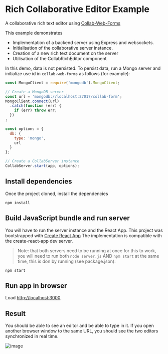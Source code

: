 # Rich Collaborative Editor Example

A collaborative rich text editor using [Collab-Web-Forms](https://github.com/darioAnongba/collab-web-forms)

This example demonstrates
 - Implementation of a backend server using Express and websockets.
 - Initialisation of the collaborative server instance.
 - Creation of a new rich text document on the server
 - Utilisation of the CollabRichEditor component


In this demo, data is not persisted. To persist data, run a Mongo
server and initialize use id in `collab-web-forms` as follows (for example):

```javascript
const MongoClient = require('mongodb').MongoClient;

// Create a MongoDB server
const url = 'mongodb://localhost:27017/collab-form';
MongoClient.connect(url)
  .catch(function (err) {
    if (err) throw err;
  })
;

const options = {
  db: {
    type: 'mongo',
    url
  }
};

// Create a CollabServer instance
CollabServer.start(app, options);
```
## Install dependencies
Once the project cloned, install the dependencies
```
npm install
```

## Build JavaScript bundle and run server
You will have to run the server instance and the React App.
This project was bootstrapped with [Create React App](https://github.com/facebookincubator/create-react-app)
The implementation is compatible with the create-react-app dev server.

> Note: that both servers need to be running at once for this
to work, you will need to run both `node server.js` AND `npm start` at the same time, this is don
by running (see package.json):
```
npm start
```

## Run app in browser
Load [http://localhost:3000](http://localhost:8080)

## Result
You should be able to see an editor and be able to type in it.
If you open another browser window to the same URL,
you should see the two editors synchronized in real time.

![image](https://raw.githubusercontent.com/darioAnongba/collab-web-forms/master/demos/collab-rich-editor/real-time.png)

